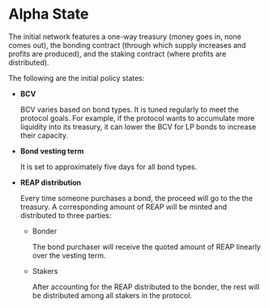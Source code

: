 # Alpha State

The initial network features a one-way treasury (money goes in, none comes out), the bonding contract (through which supply increases and profits are produced), and the staking contract (where profits are distributed).

The following are the initial policy states:

*   **BCV**

    BCV varies based on bond types. It is tuned regularly to meet the protocol goals. For example, if the protocol wants to accumulate more liquidity into its treasury, it can lower the BCV for LP bonds to increase their capacity.
*   **Bond vesting term**

    It is set to approximately five days for all bond types.
*   **REAP distribution**

    Every time someone purchases a bond, the proceed will go to the the treasury. A corresponding amount of REAP will be minted and distributed to three parties:

    *   Bonder

        The bond purchaser will receive the quoted amount of REAP linearly over the vesting term.
    *   Stakers

        After accounting for the REAP distributed to the bonder, the rest will be distributed among all stakers in the protocol.

